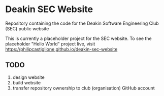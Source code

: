 # Deakin SEC Website
Repository containing the code for the Deakin Software Engineering Club (SEC) public website

This is currently a placeholder project for the SEC website. To see the placeholder "Hello World" project live, visit https://philipcastiglione.github.io/deakin-sec-website

## TODO
1. design website
1. build website
1. transfer repository ownership to club (organisation) GitHub account
